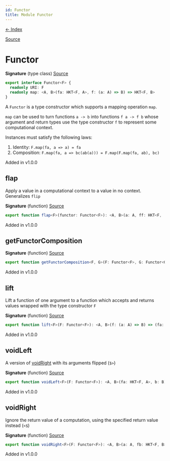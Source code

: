 ```yaml
---
id: Functor
title: Module Functor
---
```


[← Index](.)

[Source](https://github.com/gcanti/fp-ts/blob/master/src/Functor.ts)

# Functor

**Signature** (type class) [Source](https://github.com/gcanti/fp-ts/blob/master/src/Functor.ts#L18-L21)

```ts
export interface Functor<F> {
  readonly URI: F
  readonly map: <A, B>(fa: HKT<F, A>, f: (a: A) => B) => HKT<F, B>
}
```

A `Functor` is a type constructor which supports a mapping operation `map`.

`map` can be used to turn functions `a -> b` into functions `f a -> f b` whose argument and return types use the type
constructor `f` to represent some computational context.

Instances must satisfy the following laws:

1. Identity: `F.map(fa, a => a) = fa`
2. Composition: `F.map(fa, a => bc(ab(a))) = F.map(F.map(fa, ab), bc)`

Added in v1.0.0

## flap

Apply a value in a computational context to a value in no context. Generalizes `flip`

**Signature** (function) [Source](https://github.com/gcanti/fp-ts/blob/master/src/Functor.ts#L172-L174)

```ts
export function flap<F>(functor: Functor<F>): <A, B>(a: A, ff: HKT<F, (a: A) => B>) => HKT<F, B>  { ... }
```

Added in v1.0.0

## getFunctorComposition

**Signature** (function) [Source](https://github.com/gcanti/fp-ts/blob/master/src/Functor.ts#L213-L217)

```ts
export function getFunctorComposition<F, G>(F: Functor<F>, G: Functor<G>): FunctorComposition<F, G>  { ... }
```

Added in v1.0.0

## lift

Lift a function of one argument to a function which accepts and returns values wrapped with the type constructor `F`

**Signature** (function) [Source](https://github.com/gcanti/fp-ts/blob/master/src/Functor.ts#L111-L113)

```ts
export function lift<F>(F: Functor<F>): <A, B>(f: (a: A) => B) => (fa: HKT<F, A>) => HKT<F, B>  { ... }
```

Added in v1.0.0

## voidLeft

A version of [voidRight](#voidright) with its arguments flipped (`$>`)

**Signature** (function) [Source](https://github.com/gcanti/fp-ts/blob/master/src/Functor.ts#L149-L151)

```ts
export function voidLeft<F>(F: Functor<F>): <A, B>(fa: HKT<F, A>, b: B) => HKT<F, B>  { ... }
```

Added in v1.0.0

## voidRight

Ignore the return value of a computation, using the specified return value instead (`<$`)

**Signature** (function) [Source](https://github.com/gcanti/fp-ts/blob/master/src/Functor.ts#L130-L132)

```ts
export function voidRight<F>(F: Functor<F>): <A, B>(a: A, fb: HKT<F, B>) => HKT<F, A>  { ... }
```

Added in v1.0.0
